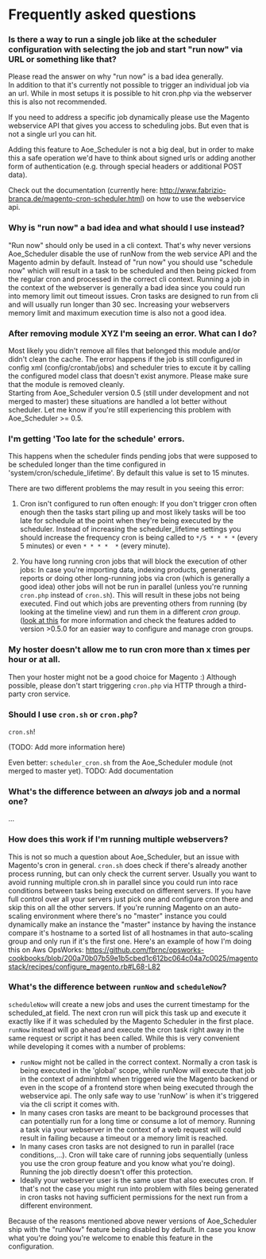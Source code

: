 # Frequently asked questions

### Is there a way to run a single job like at the scheduler configuration with selecting the job and start "run now" via URL or something like that?

Please read the answer on why "run now" is a bad idea generally.   
In addition to that it's currently not possible to trigger an individual job via an url. While in most setups it is possible to hit cron.php via the webserver this is also not recommended.

If you need to address a specific job dynamically please use the Magento webservice API that gives you access to scheduling jobs. But even that is not a single url you can hit. 

Adding this feature to Aoe_Scheduler is not a big deal, but in order to make this a safe operation we'd have to think about signed urls or adding another form of authentication (e.g. through special headers or additional POST data).

Check out the documentation (currently here: http://www.fabrizio-branca.de/magento-cron-scheduler.html) on how to use the webservice api.

### Why is "run now" a bad idea and what should I use instead?

"Run now" should only be used in a cli context. That's why never versions Aoe_Scheduler disable the use of runNow from the web service API and the Magento admin by default. Instead of "run now" you should use "schedule now" which will result in a task to be scheduled and then being picked from the regular cron and processed in the correct cli context. 
Running a job in the context of the webserver is generally a bad idea since you could run into memory limit out timeout issues. Cron tasks are designed to run from cli and will usually run longer than 30 sec. Increasing your webservers memory limit and maximum execution time is also not a good idea.

### After removing module XYZ I'm seeing an error. What can I do?

Most likely you didn't remove all files that belonged this module and/or didn't clean the cache. The error happens if the job is still configured in config xml (config/crontab/jobs) and scheduler tries to excute it by calling the configured model class that doesn't exist anymore. Please make sure that the module is removed cleanly.   
Starting from Aoe_Scheduler version 0.5 (still under development and not merged to master) these situations are handled a lot better without scheduler. Let me know if you're still experiencing this problem with Aoe_Scheduler >= 0.5.

### I'm getting 'Too late for the schedule' errors.

This happens when the scheduler finds pending jobs that were supposed to be scheduled longer than the time configured in 'system/cron/schedule_lifetime'. By default this value is set to 15 minutes.

There are two different problems the may result in you seeing this error:

1. Cron isn't configured to run often enough:
If you don't trigger cron often enough then the tasks start piling up and most likely tasks will be too late for schedule at the point when they're being executed by the scheduler. Instead of increasing the scheduler_lifetime settings you should increase the frequency cron is being called to `*/5 * * * *` (every 5 minutes) or even `* * * *  *` (every minute).

2. You have long running cron jobs that will block the execution of other jobs:
In case you're importing data, indexing products, generating reports or doing other long-running jobs via cron (which is generally a good idea) other jobs will not be run in parallel (unless you're running `cron.php` instead of `cron.sh`). This will result in these jobs not being executed. Find out which jobs are preventing others from running (by looking at the timeline view) and run them in a different *cron group*. ([look at this](http://www.slideshare.net/aoemedia/magento-imagine-2013fabriziobranca/38) for more information and check the features added to version >0.5.0 for an easier way to configure and manage cron groups.

### My hoster doesn't allow me to run cron more than x times per hour or at all.

Then your hoster might not be a good choice for Magento :) Although possible, please don't start triggering `cron.php` via HTTP through a third-party cron service.

### Should I use `cron.sh` or `cron.php`?

`cron.sh`!

(TODO: Add more information here)

Even better: `scheduler_cron.sh` from the Aoe_Scheduler module (not merged to master yet). TODO: Add documentation

### What's the difference between an *always* job and a normal one?

...

### How does this work if I'm running multiple webservers?

This is not so much a question about Aoe_Scheduler, but an issue with Magento's cron in general. `cron.sh` does check if there's already another process running, but can only check the current server. Usually you want to avoid running multiple cron.sh in parallel since you could run into race conditions between tasks being executed on different servers. If you have full control over all your servers just pick one and configure cron there and skip this on all the other servers. If you're running Magento on an auto-scaling environment where there's no "master" instance you could dynamically make an instance the "master" instance by having the instance compare it's hostname to a sorted list of all hostnames in that auto-scaling group and only run if it's the first one. Here's an example of how I'm doing this on Aws OpsWorks: https://github.com/fbrnc/opsworks-cookbooks/blob/200a70b07b59e1b5cbed1c612bc064c04a7c0025/magentostack/recipes/configure_magento.rb#L68-L82

### What's the difference between `runNow` and `scheduleNow`?

`scheduleNow` will create a new jobs and uses the current timestamp for the scheduled_at field. The next cron run will pick this task up and execute it exactly like if it was scheduled by the Magento Scheduler in the first place.
`runNow` instead will go ahead and execute the cron task right away in the same request or script it has been called. While this is very convenient while developing it comes with a number of problems:

- `runNow` might not be called in the correct context. Normally a cron task is being executed in the 'global' scope, while runNow will execute that job in the context of adminhtml when triggered wie the Magento backend or even in the scope of a frontend store when being executed through the webservice api. The only safe way to use 'runNow' is when it's triggered via the cli script it comes with.
- In many cases cron tasks are meant to be background processes that can potentially run for a long time or consume a lot of memory. Running a task via your webserver in the context of a web request will could result in failing because a timeout or a memory limit is reached.
- In many cases cron tasks are not designed to run in parallel (race conditions,...). Cron will take care of running jobs sequentially (unless you use the cron group feature and you know what you're doing). Running the job directly doesn't offer this protection.
- Ideally your webserver user is the same user that also executes cron. If that's not the case you might run into problem with files being generated in cron tasks not having sufficient permissions for the next run from a different environment.

Because of the reasons mentioned above newer versions of Aoe_Scheduler ship with the "runNow" feature being disabled by default. In case you know what you're doing you're welcome to enable this feature in the configuration.